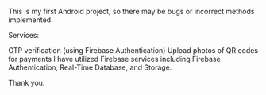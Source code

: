 This is my first Android project, so there may be bugs or incorrect methods implemented.

Services:

OTP verification (using Firebase Authentication)
Upload photos of QR codes for payments
I have utilized Firebase services including Firebase Authentication, Real-Time Database, and Storage.

Thank you.
